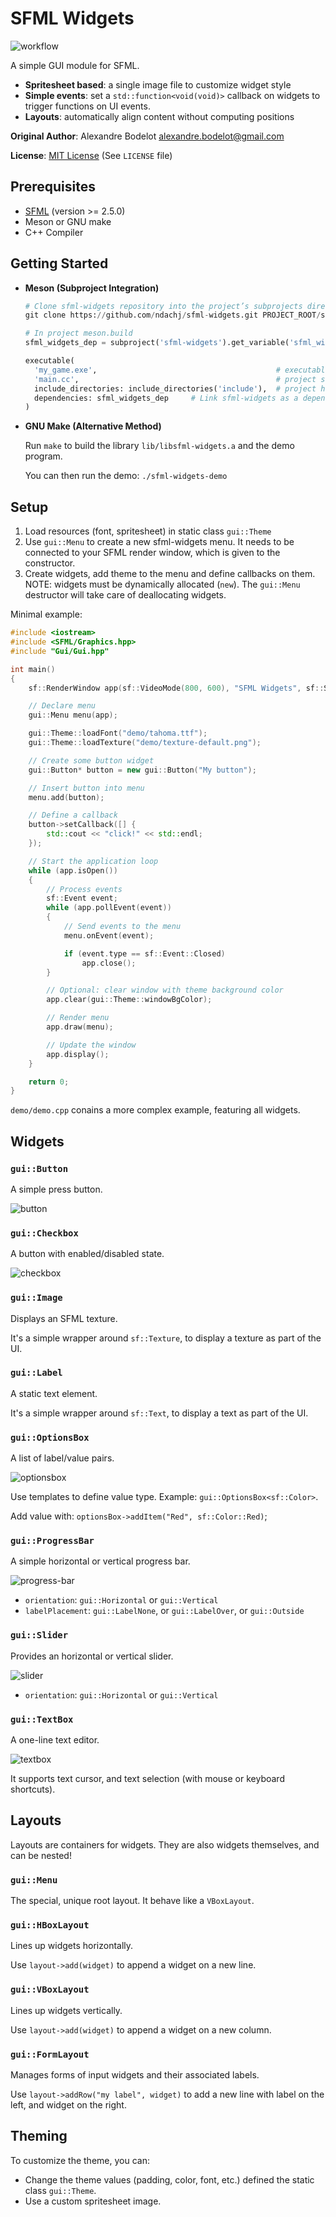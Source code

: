 # SFML Widgets

![workflow](https://github.com/abodelot/sfml-widgets/actions/workflows/ci.yml/badge.svg)

A simple GUI module for SFML.

- **Spritesheet based**: a single image file to customize widget style
- **Simple events**: set a `std::function<void(void)>` callback on widgets to trigger
functions on UI events.
- **Layouts**: automatically align content without computing positions

**Original Author**: Alexandre Bodelot <alexandre.bodelot@gmail.com>

**License**: [MIT License](http://opensource.org/licenses/MIT) (See `LICENSE` file)

## Prerequisites

- [SFML](https://www.sfml-dev.org/download.php) (version >= 2.5.0)
- Meson or GNU make
- C++ Compiler

## Getting Started

- **Meson (Subproject Integration)**

    ```python
    # Clone sfml-widgets repository into the project’s subprojects directory 
    git clone https://github.com/ndachj/sfml-widgets.git PROJECT_ROOT/subprojects/sfml-widgets

    # In project meson.build
    sfml_widgets_dep = subproject('sfml-widgets').get_variable('sfml_widgets_dep')

    executable(
      'my_game.exe',                                        # executable
      'main.cc',                                            # project source file
      include_directories: include_directories('include'),  # project headers
      dependencies: sfml_widgets_dep     # Link sfml-widgets as a dependency
    )
    ```

- **GNU Make (Alternative Method)**

    Run `make` to build the library `lib/libsfml-widgets.a` and the demo program.

    You can then run the demo: `./sfml-widgets-demo`

## Setup

1. Load resources (font, spritesheet) in static class `gui::Theme`
2. Use `gui::Menu` to create a new sfml-widgets menu. It needs to be connected
to your SFML render window, which is given to the constructor.
3. Create widgets, add theme to the menu and define callbacks on them.
NOTE: widgets must be dynamically allocated (`new`). The `gui::Menu` destructor
will take care of deallocating widgets.

Minimal example:

```cpp
#include <iostream>
#include <SFML/Graphics.hpp>
#include "Gui/Gui.hpp"

int main()
{
    sf::RenderWindow app(sf::VideoMode(800, 600), "SFML Widgets", sf::Style::Close);

    // Declare menu
    gui::Menu menu(app);

    gui::Theme::loadFont("demo/tahoma.ttf");
    gui::Theme::loadTexture("demo/texture-default.png");

    // Create some button widget
    gui::Button* button = new gui::Button("My button");

    // Insert button into menu
    menu.add(button);

    // Define a callback
    button->setCallback([] {
        std::cout << "click!" << std::endl;
    });

    // Start the application loop
    while (app.isOpen())
    {
        // Process events
        sf::Event event;
        while (app.pollEvent(event))
        {
            // Send events to the menu
            menu.onEvent(event);

            if (event.type == sf::Event::Closed)
                app.close();
        }

        // Optional: clear window with theme background color
        app.clear(gui::Theme::windowBgColor);

        // Render menu
        app.draw(menu);

        // Update the window
        app.display();
    }

    return 0;
}
```

`demo/demo.cpp` conains a more complex example, featuring all widgets.

## Widgets

### `gui::Button`

A simple press button.

![button](doc/button.png)

### `gui::Checkbox`

A button with enabled/disabled state.

![checkbox](doc/checkbox.png)

### `gui::Image`

Displays an SFML texture.

It's a simple wrapper around `sf::Texture`, to display a texture as part of the UI.

### `gui::Label`

A static text element.

It's a simple wrapper around `sf::Text`, to display a text as part of the UI.

### `gui::OptionsBox`

A list of label/value pairs.

![optionsbox](doc/optionsbox.png)

Use templates to define value type. Example: `gui::OptionsBox<sf::Color>`.

Add value with: `optionsBox->addItem("Red", sf::Color::Red)`;

### `gui::ProgressBar`

A simple horizontal or vertical progress bar.

![progress-bar](doc/progress-bar.png)

* `orientation`: `gui::Horizontal` or `gui::Vertical`
* `labelPlacement`: `gui::LabelNone`, or `gui::LabelOver`, or `gui::Outside`

### `gui::Slider`

Provides an horizontal or vertical slider.

![slider](doc/slider.png)

* `orientation`: `gui::Horizontal` or `gui::Vertical`

### `gui::TextBox`

A one-line text editor.

![textbox](doc/textbox.png)

It supports text cursor, and text selection (with mouse or keyboard shortcuts).

## Layouts

Layouts are containers for widgets. They are also widgets themselves, and can be nested!

### `gui::Menu`

The special, unique root layout. It behave like a `VBoxLayout`.

### `gui::HBoxLayout`

Lines up widgets horizontally.

Use `layout->add(widget)` to append a widget on a new line.

### `gui::VBoxLayout`

Lines up widgets vertically.

Use `layout->add(widget)` to append a widget on a new column.

### `gui::FormLayout`

Manages forms of input widgets and their associated labels.

Use `layout->addRow("my label", widget)` to add a new line with label on the left, and widget on the right.

## Theming

To customize the theme, you can:

- Change the theme values (padding, color, font, etc.) defined the static class `gui::Theme`.
- Use a custom spritesheet image.
